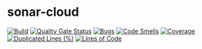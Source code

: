 # sonar-cloud

[![Build](https://github.com/AgilanVageesan/refactor/actions/workflows/build.yml/badge.svg)](https://github.com/AgilanVageesan/refactor/actions/workflows/build.yml)
[![Quality Gate Status](https://sonarcloud.io/api/project_badges/measure?project=AgilanVageesan_refactor&metric=alert_status)](https://sonarcloud.io/dashboard?id=AgilanVageesan_refactor)
[![Bugs](https://sonarcloud.io/api/project_badges/measure?project=AgilanVageesan_refactor&metric=bugs)](https://sonarcloud.io/dashboard?id=AgilanVageesan_refactor)
[![Code Smells](https://sonarcloud.io/api/project_badges/measure?project=AgilanVageesan_refactor&metric=code_smells)](https://sonarcloud.io/dashboard?id=AgilanVageesan_refactor)
[![Coverage](https://sonarcloud.io/api/project_badges/measure?project=AgilanVageesan_refactor&metric=coverage)](https://sonarcloud.io/dashboard?id=AgilanVageesan_refactor)
[![Duplicated Lines (%)](https://sonarcloud.io/api/project_badges/measure?project=AgilanVageesan_refactor&metric=duplicated_lines_density)](https://sonarcloud.io/dashboard?id=AgilanVageesan_refactor)
[![Lines of Code](https://sonarcloud.io/api/project_badges/measure?project=AgilanVageesan_refactor&metric=ncloc)](https://sonarcloud.io/dashboard?id=AgilanVageesan_refactor)
